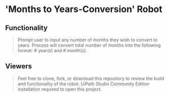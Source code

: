 # 'Months to Years-Conversion' Robot

## Functionality
> Prompt user to input any number of months they wish to convert to years. Process will convert total number of months into the following format: # year(s) and # month(s).

## Viewers
> Feel free to clone, fork, or download this repository to review the build and functionality of the robot. UiPath Studio Community Edition installation required to open this project.
